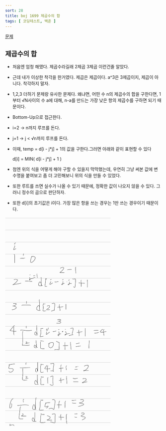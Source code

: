 ```yaml
---
sort: 28
title: boj 1699 제곱수의 합
tags: [ 코딩테스트, 백준 ]
---
```


[문제](https://www.acmicpc.net/problem/1699)

## 제곱수의 합

* 처음엔 엄청 해맸다. 제곱수라길래 2제곱 3제곱 이런건줄 알았다.

* 근데 내가 이상한 착각을 한거였다. 제곱은 제곱이다. a^3은 3제곱이지, 제곱이 아니다. 착각하지 말자.

* 1,2,3 더하기 문제랑 유사한 문제다. 왜냐면, 어떤 수 n의 제곱수의 합을 구한다면, 1부터 √N사이의 수 a에 대해, n-a를 만드는 가장 낮은 항의 제곱수를 구하면 되기 때문이다.

* Bottom-Up으로 접근한다.

* i=2 -> n까지 루프를 돈다.

* j=1 -> j < √n까지 루프를 돈다.

* 이때, temp = d[i - j*j] + 1의 값을 구한다.그러면 아래와 같이 표현할 수 있다

  d[i] = MIN( d[i - j*j] + 1 )

* 첨엔 위의 식을 어떻게 해야 구할 수 있을지 막막했는데, 우연히 그냥 써본 값에 변수명을 붙여보고 좀 더 고민해보니 위의 식을 만들 수 있었다.
* 또한 루트를  쓰면 실수가 나올 수 있기 때문에, 정확한 값이 나오지 않을 수 있다. 그러니 정수의 곱으로 판단하자.
* 또한 d[i]의 초기값은 i이다. 가장 많은 항을 쓰는 경우는 1만 쓰는 경우이기 때문이다.

![image-20210203185754309](image-20210203185754309.png) 





























